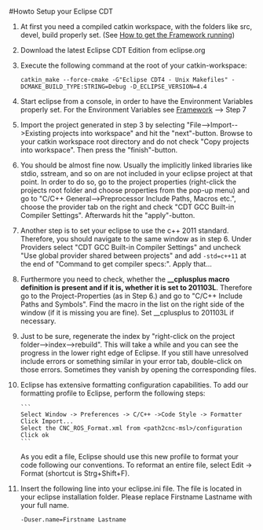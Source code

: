 #Howto Setup your Eclipse CDT

1.  At first you need a compiled catkin workspace, with the folders like src, devel, build properly set. (See [How to get the Framework running](Alica_howto_get_the_framework_running.md))

2.  Download the latest Eclipse CDT Edition from eclipse.org

3.  Execute the following command at the root of your catkin-workspace:

    ```
    catkin_make --force-cmake -G"Eclipse CDT4 - Unix Makefiles" -DCMAKE_BUILD_TYPE:STRING=Debug -D_ECLIPSE_VERSION=4.4
    ```

4.  Start eclipse from a console, in order to have the Environment Variables properly set. For the Environment Variables see [Framework](Alica_howto_get_the_framework_running.md) --> Step 7

5.  Import the project generated in step 3 by selecting "File-->Import-->Existing projects into workspace" and hit the "next"-button. Browse to your catkin workspace root directory and do not check "Copy projects into workspace". Then press the "finish"-button.

6.  You should be almost fine now. Usually the implicitly linked libraries like stdio, sstream, and so on are not included in your eclipse project at that point. In order to do so, go to the project properties (right-click the projects root folder and choose properties from the pop-up menu) and go to "C/C++ General-->Preprocessor Include Paths, Macros etc.", choose the provider tab on the right and check "CDT GCC Built-in Compiler Settings". Afterwards hit the "apply"-button.

7.  Another step is to set your eclipse to use the c++ 2011 standard. Therefore, you should navigate to the same window as in step 6. Under Providers select "CDT GCC Built-in Compiler Settings" and uncheck "Use global provider shared between projects" and add
    `-std=c++11`
    at the end of "Command to get compiler specs:". Apply that...

8.  Furthermore you need to check, whether the **\_\_cplusplus macro definition is present and if it is, whether it is set to 201103L**. Therefore go to the Project-Properties (as in Step 6.) and go to "C/C++ Include Paths and Symbols". Find the macro in the list on the right side of the window (if it is missing you are fine). Set \_\_cplusplus to 201103L if necessary.

9.  Just to be sure, regenerate the index by "right-click on the project folder-->index-->rebuild". This will take a while and you can see the progress in the lower right edge of Eclipse. If you still have unresolved include errors or something similar in your error tab, double-click on those errors. Sometimes they vanish by opening the corresponding files.

10. Eclipse has extensive formatting configuration capabilities. To add our formatting profile to Eclipse, perform the following steps:

        ```
        Select Window -> Preferences -> C/C++ ->Code Style -> Formatter
        Click Import...
        Select the CNC_ROS_Format.xml from <path2cnc-msl>/configuration
        Click ok
        ```

    As you edit a file, Eclipse should use this new profile to format your code following our conventions. To reformat an entire file, select Edit -> Format (shortcut is Strg+Shift+F).

11. Insert the following line into your eclipse.ini file. The file is located in your eclipse installation folder. Please replace Firstname Lastname with your full name.
    ```
    -Duser.name=Firstname Lastname
    ```

